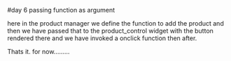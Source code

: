 #day 6 passing function as argument

here in the product manager we define the function to add the product and then we have passed that to the product_control widget with the button rendered there and we have invoked a onclick function then after.

Thats it. for now.........
